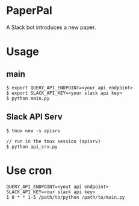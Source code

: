 # PaperPal
A Slack bot introduces a new paper.

# Usage
## main
```
$ export QUERY_API_ENDPOINT=<your api endpoint>
$ export SLACK_API_KEY=<your slack api key>
$ python main.py
```
## Slack API Serv
```
$ tmux new -s apisrv

// run in the tmux session (apisrv)
$ python api_srv.py
```

# Use cron
```
QUERY_API_ENDPOINT=<yout api endpoint>
SLACK_API_KEY=<our slack api key>
1 0 * * 1-5 /path/to/python /path/to/main.py
```
